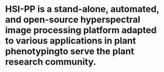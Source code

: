 # HSI-PP is a stand-alone, automated, and open-source hyperspectral image processing platform adapted to various applications in plant phenotypingto serve the plant research community.
